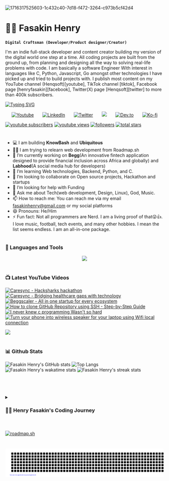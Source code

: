 ![1716317525603-1c432c40-7d18-f472-3264-c973b5cf42d4](https://github.com/fasakinhenry/fasakinhenry/assets/138019892/0ae5265d-ffe9-40e1-b5c4-7bff50638bea)
# 🏄‍♂️ Fasakin Henry


**`Digital Craftsman (Developer/Product designer/Creator)`**

I'm an indie full-stack developer and content creator building my version of the digital world one step at a time. All coding projects are built from the ground up, from planning and designing all the way to solving real-life problems with code. I am basically a software Engineer With interest in languages like C, Python, Javascript, Go amongst other technologies I have picked up and tried to build projects with. I publish most content on my YouTube channel (Henqsoft)[youtube], TikTok channel [tiktok], Facebook page [henryfasakin][facebook], Twitter(X) page [Henqsoft][twitter] to more than 400k subscribers.

[![Typing SVG](https://readme-typing-svg.demolab.com?font=Fira+code&pause=1000&random=false&width=435&lines=Software+Engineer+%26+Product+designer)](https://git.io/typing-svg)

<!-- The social media sections area -->

<p align="center">
  <a href="https://www.youtube.com/@henqsoft"><img width="32px" alt="Youtube" title="Youtube" src="https://i.imgur.com/qiXu7b2.png"/></a>
  &#8287;&#8287;&#8287;&#8287;&#8287;
  <a href="https://www.linkedin.com/in/fasakin-henry/"><img width="32px" alt="LinkedIn" title="LinkedIn" src="https://i.imgur.com/yRpa1dQ.png"/></a>
  &#8287;&#8287;&#8287;&#8287;&#8287;
  <a href="https://twitter.com/henqsoft"><img width="32px" alt="Twitter" title="Twitter" src="https://i.imgur.com/AixJgnm.png"/></a>
  &#8287;&#8287;&#8287;&#8287;&#8287;
  <a href="https://discordapp.com/users/1149504042922430534" alt="Discord" title="Fasakin Henry's Discord Server"><img width="32px" src="https://i.imgur.com/OViZO8J.png"/></a>
  &#8287;&#8287;&#8287;&#8287;&#8287;
  <a href="https://dev.to/fasakinhenry"><img width="32px" alt="Dev.to" title="Fasakin Henry Dev.to" src="https://i.imgur.com/mVm29vK.png"></a>
  &#8287;&#8287;&#8287;&#8287;&#8287;
  <a href="https://ko-fi.com/fasakinhenry"><img width="32px" alt="Ko-fi" title="Buy me a coffee" src="https://i.imgur.com/PpLeD3K.png"/></a>
</p>

<p align="Left">
	<a href="https://www.youtube.com/channel/UC17Ph4WVmtOTS--RgvhaQow?sub_confirmation=1">
		<img alt="youtube subscribers" title="Subscribe to my YouTube channel" src="https://custom-icon-badges.demolab.com/youtube/channel/subscribers/UC17Ph4WVmtOTS--RgvhaQow?color=%23E05D44&label=SUBSCRIBE&logo=video&logoColor=white&style=for-the-badge&labelColor=CE4630"/></a> 
	<a href="https://www.youtube.com/@henqsoft">
		<img alt="youtube views" title="YouTube views" src="https://custom-icon-badges.demolab.com/youtube/channel/views/UC17Ph4WVmtOTS--RgvhaQow?color=%23E1AD0E&logo=eye&logoColor=white&style=for-the-badge&labelColor=C79600"/></a> 
	<a href="https://github.com/fasakinhenry?tab=followers">
		<img alt="followers" title="Follow me on Github" src="https://custom-icon-badges.demolab.com/github/followers/fasakinhenry?color=236ad3&labelColor=1155ba&style=for-the-badge&logo=person-add&label=Follow&logoColor=white"/></a>
	<a href="https://github.com/fasakinhenry?tab=repositories&sort=stargazers">
		<img alt="total stars" title="Total stars on GitHub" src="https://custom-icon-badges.demolab.com/github/stars/fasakinhenry?color=55960c&style=for-the-badge&labelColor=488207&logo=star"/></a>
</p>

#

- 💻 I am building **KnowBash** and **Ubiquitous**
- 👩‍💻 I am trying to relearn web development from Roadmap.sh
- 🔭 I’m currently working on **Begg**(An innovative fintech application designed to provide financial inclusion across Africa and globally) and **Labhood**(A social media hub for developers)
- 🌱 I’m learning Web technologies, Backend, Python, and C.
- 👯 I’m looking to collaborate on Open source projects, Hackathon and startups
- 🤔 I’m looking for help with Funding
- 💬 Ask me about Tech(web development, Design, Linux), God, Music.
- 📫 How to reach me: You can reach me via my email fasakinhenry@gmail.com or my social platforms
- 😄 Pronouns: He/Him
- ⚡ Fun fact: Not all programmers are Nerd. I am a living proof of that😜👍. I love music, football, tech events, and many other hobbies. I mean the list seems endless. I am an all-in-one package.

#

### 🧰 Languages and Tools

<p align="center">
  <a href="https://skillicons.dev">
    <img src="https://skillicons.dev/icons?i=bash,c,figma,js,ts,nodejs" />
  </a>
</p>

<!--
<img align="left" alt="C" width="30px" style="padding-right:10px;" src="https://cdn.jsdelivr.net/gh/devicons/devicon/icons/c/c-original.svg"/>
<img align="left" alt="JavaScript" width="30px" style="padding-right:10px;" src="https://cdn.jsdelivr.net/gh/devicons/devicon/icons/javascript/javascript-plain.svg" />
<img align="left" alt="TypeScript" width="30px" style="padding-right:10px;" src="https://cdn.jsdelivr.net/gh/devicons/devicon/icons/typescript/typescript-plain.svg" />
<img align="left" alt="Python" width="30px" style="padding-right:10px;" src="https://cdn.jsdelivr.net/gh/devicons/devicon/icons/python/python-plain.svg" />
<img align="left" alt="React" width="30px" style="padding-right:10px;" src="https://cdn.jsdelivr.net/gh/devicons/devicon/icons/react/react-original.svg" />
<img align="left" alt="React" width="30px" style="padding-right:10px;" src="https://cdn.jsdelivr.net/gh/devicons/devicon/icons/express/express-original.svg" />
<img align="left" alt="Angular" width="30px" style="padding-right:10px;" src="https://cdn.jsdelivr.net/gh/devicons/devicon/icons/angularjs/angularjs-plain.svg" />
<img align="left" alt="Git" width="30px" style="padding-right:10px;" src="https://cdn.jsdelivr.net/gh/devicons/devicon/icons/git/git-original.svg" />
<img align="left" alt="Linux" width="30px" style="padding-right:10px;" src="https://cdn.jsdelivr.net/gh/devicons/devicon/icons/linux/linux-original.svg" />
<img align="left" alt="PHP" width="30px" style="padding-right:10px;" src="https://cdn.jsdelivr.net/gh/devicons/devicon/icons/php/php-original.svg" />
<img align="left" alt="PHP" width="30px" style="padding-right:10px;" src="https://cdn.jsdelivr.net/gh/devicons/devicon/icons/mongodb/mongodb-original.svg" />
<img align="left" alt="HTML" width="30px" style="padding-right:10px;" src="https://cdn.jsdelivr.net/gh/devicons/devicon/icons/html5/html5-plain.svg" />
<img align="left" alt="CSS" width="30px" style="padding-right:10px;" src="https://cdn.jsdelivr.net/gh/devicons/devicon/icons/css3/css3-plain.svg" />
<img align="left" alt="NodeJS" width="30px" style="padding-right:10px;" src="https://cdn.jsdelivr.net/gh/devicons/devicon/icons/nodejs/nodejs-original.svg" />
<img align="left" alt="Bash" width="30px" style="padding-right:10px;" src="https://cdn.jsdelivr.net/gh/devicons/devicon/icons/bash/bash-original.svg" />
<br />
-->

#

### 📺 Latest YouTube Videos

<!-- BEGIN YOUTUBE-CARDS -->
[![Caresync - Hacksharks hackathon](https://ytcards.demolab.com/?id=bbit5rfE0Zk&title=Caresync+-+Hacksharks+hackathon&lang=en&timestamp=1713993864&background_color=%230d1117&title_color=%23ffffff&stats_color=%23dedede&max_title_lines=1&width=250&border_radius=5 "Caresync - Hacksharks hackathon")](https://www.youtube.com/watch?v=bbit5rfE0Zk)
[![Caresync - Bridging healthcare gaps with technology](https://ytcards.demolab.com/?id=Svzr9FkTX80&title=Caresync+-+Bridging+healthcare+gaps+with+technology&lang=en&timestamp=1711904703&background_color=%230d1117&title_color=%23ffffff&stats_color=%23dedede&max_title_lines=1&width=250&border_radius=5 "Caresync - Bridging healthcare gaps with technology")](https://www.youtube.com/watch?v=Svzr9FkTX80)
[![Beggscaler - All in one startup for every ecosystem](https://ytcards.demolab.com/?id=-VtdlxUXNLY&title=Beggscaler+-+All+in+one+startup+for+every+ecosystem&lang=en&timestamp=1710696591&background_color=%230d1117&title_color=%23ffffff&stats_color=%23dedede&max_title_lines=1&width=250&border_radius=5 "Beggscaler - All in one startup for every ecosystem")](https://www.youtube.com/watch?v=-VtdlxUXNLY)
[![How to clone GitHub Repository using SSH - Step-by-Step Guide](https://ytcards.demolab.com/?id=4V9i0coIDQU&title=How+to+clone+GitHub+Repository+using+SSH+-+Step-by-Step+Guide&lang=en&timestamp=1706480867&background_color=%230d1117&title_color=%23ffffff&stats_color=%23dedede&max_title_lines=1&width=250&border_radius=5 "How to clone GitHub Repository using SSH - Step-by-Step Guide")](https://www.youtube.com/watch?v=4V9i0coIDQU)
[![I never knew c programming Wasn't so hard](https://ytcards.demolab.com/?id=ck_LtSY_1d0&title=I+never+knew+c+programming+Wasn%27t+so+hard&lang=en&timestamp=1696678803&background_color=%230d1117&title_color=%23ffffff&stats_color=%23dedede&max_title_lines=1&width=250&border_radius=5 "I never knew c programming Wasn't so hard")](https://www.youtube.com/watch?v=ck_LtSY_1d0)
[![Turn your phone into wireless speaker for your laptop using Wifi local connection](https://ytcards.demolab.com/?id=QLTYCihXwqY&title=Turn+your+phone+into+wireless+speaker+for+your+laptop+using+Wifi+local+connection&lang=en&timestamp=1696206401&background_color=%230d1117&title_color=%23ffffff&stats_color=%23dedede&max_title_lines=1&width=250&border_radius=5 "Turn your phone into wireless speaker for your laptop using Wifi local connection")](https://www.youtube.com/watch?v=QLTYCihXwqY)
<!-- END YOUTUBE-CARDS -->

[<img src="https://custom-icon-badges.demolab.com/badge/-Subscribe%20For%20More-87ff87?style=for-the-badge&logo=video&logoColor=287bff"/>](https://www.youtube.com/@henqsoft?sub_confirmation=1)

#

### 📊 Github Stats

![Fasakin Henry's GitHub stats](https://github-readme-stats.vercel.app/api?username=fasakinhenry&icon_color=87ff87&hide_border=true&text_color=87ff87&title_color=87ff87&show_icons=true&theme=transparent)
![Top Langs](https://github-readme-stats.vercel.app/api/top-langs/?username=fasakinhenry&hide_border=true&text_color=87ff87&title_color=87ff87&layout=compact&theme=transparent)
![Fasakin Henry's wakatime stats](https://github-readme-stats.vercel.app/api/wakatime?username=henqsoft&text_color=87ff87&title_color=87ff87&hide_border=true&layout=compact&theme=transparent)
![Fasakin Henry's streak stats](https://github-readme-streak-stats.herokuapp.com/?user=fasakinhenry&stroke=87ff87&ring=87ff87&fire=87ff87&currStreakNum=87ff87&currStreakLabel=87ff87&sideNums=87ff87&sideLabels=87ff87&dates=87ff87&hide_border=true&theme=transparent)

<br/>

#

<details>
 <summary><h3>👨‍💻 Henry Fasakin's Coding Journey</h3></summary>
   I started coding in the late 2018 when I recently finished my primary education after watching a Tv program that involved kids coding and that got me fascinated enough to start. I got some preliminary skills in Excel and VBA, coreldraw usage(Basically desktop publishing) before moving on to higher languages like C# and eventually web development technologies. I built a school management system with Excel and VBA and since then I have never looked back. I strive to be the best at everything I find myself doing and that propelled me to pick up other courses along my development Journey(including ALX software Engineering and Product design). I have also built a lot of websites and apps, games and softwares. I hope to become better and finally get to run my own App development agency or run a company. I noticed that I am also more of an Indie hacker which benefitted me by increasing the pace of my development chain. Till date, I still like building and shipping products.🚀🔥💖
d
[website]: http://henqsoft.xyz
[youtube]: https://youtube.com/henqsoft
[facebook]: https://facebook.com/henry.fasakin.7
[tiktok]: https://tiktok.com/@henqsoft
[twitter]: https://facebook.com/henry.fasakin.7
</details>

#

[![roadmap.sh](https://roadmap.sh/card/wide/6661b684b998f3b3c7eb6531?variant=dark)](https://roadmap.sh/u/henqsoft)

#

[![Henry fasakin's gitartwork](gitartwork.svg)](https://github.com/fasakinhenry)

